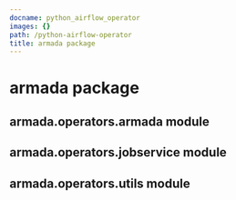 ```yaml
---
docname: python_airflow_operator
images: {}
path: /python-airflow-operator
title: armada package
---
```


# armada package

## armada.operators.armada module

## armada.operators.jobservice module

## armada.operators.utils module

